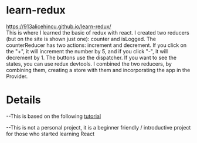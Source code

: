 # learn-redux

https://913alicehincu.github.io/learn-redux/ \
This is where I learned the basic of redux with react. I created two reducers (but on the site is shown just one): counter and isLogged. The 
counterReducer has two actions: increment and decrement. If you click on the "+", it will increment the number by 5, and if you click "-", it will
decrement by 1. The buttons use the dispatcher. If you want to see the states, you can use redux devtools. I combined the two reducers, by combining them,
creating a store with them and incorporating the app in the Provider.

# Details
 --This is based on the following <a href="https://www.youtube.com/watch?v=CVpUuw9XSjY&list=PLDyQo7g0_nsVHmyZZpVJyFn5ojlboVEhE&index=6">
                    tutorial
 </a> 
 
--This is not a personal project, it is a beginner friendly / introductive project for those who started learning React
